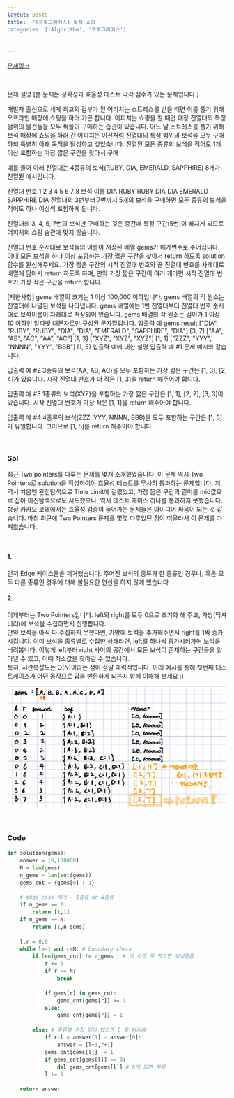 ```yaml
---
layout: posts
title:  "[프로그래머스] 보석 쇼핑
categories: ['Algorithm', '프로그래머스']


---
```


[문제링크](https://programmers.co.kr/learn/courses/30/lessons/67258)

<br/>

문제 설명
[본 문제는 정확성과 효율성 테스트 각각 점수가 있는 문제입니다.]

개발자 출신으로 세계 최고의 갑부가 된 어피치는 스트레스를 받을 때면 이를 풀기 위해 오프라인 매장에 쇼핑을 하러 가곤 합니다.
어피치는 쇼핑을 할 때면 매장 진열대의 특정 범위의 물건들을 모두 싹쓸이 구매하는 습관이 있습니다.
어느 날 스트레스를 풀기 위해 보석 매장에 쇼핑을 하러 간 어피치는 이전처럼 진열대의 특정 범위의 보석을 모두 구매하되 특별히 아래 목적을 달성하고 싶었습니다.
진열된 모든 종류의 보석을 적어도 1개 이상 포함하는 가장 짧은 구간을 찾아서 구매

예를 들어 아래 진열대는 4종류의 보석(RUBY, DIA, EMERALD, SAPPHIRE) 8개가 진열된 예시입니다.

진열대 번호	1	2	3	4	5	6	7	8
보석 이름	DIA	RUBY	RUBY	DIA	DIA	EMERALD	SAPPHIRE	DIA
진열대의 3번부터 7번까지 5개의 보석을 구매하면 모든 종류의 보석을 적어도 하나 이상씩 포함하게 됩니다.

진열대의 3, 4, 6, 7번의 보석만 구매하는 것은 중간에 특정 구간(5번)이 빠지게 되므로 어피치의 쇼핑 습관에 맞지 않습니다.

진열대 번호 순서대로 보석들의 이름이 저장된 배열 gems가 매개변수로 주어집니다. 이때 모든 보석을 하나 이상 포함하는 가장 짧은 구간을 찾아서 return 하도록 solution 함수를 완성해주세요.
가장 짧은 구간의 시작 진열대 번호와 끝 진열대 번호를 차례대로 배열에 담아서 return 하도록 하며, 만약 가장 짧은 구간이 여러 개라면 시작 진열대 번호가 가장 작은 구간을 return 합니다.

[제한사항]
gems 배열의 크기는 1 이상 100,000 이하입니다.
gems 배열의 각 원소는 진열대에 나열된 보석을 나타냅니다.
gems 배열에는 1번 진열대부터 진열대 번호 순서대로 보석이름이 차례대로 저장되어 있습니다.
gems 배열의 각 원소는 길이가 1 이상 10 이하인 알파벳 대문자로만 구성된 문자열입니다.
입출력 예
gems	result
["DIA", "RUBY", "RUBY", "DIA", "DIA", "EMERALD", "SAPPHIRE", "DIA"]	[3, 7]
["AA", "AB", "AC", "AA", "AC"]	[1, 3]
["XYZ", "XYZ", "XYZ"]	[1, 1]
["ZZZ", "YYY", "NNNN", "YYY", "BBB"]	[1, 5]
입출력 예에 대한 설명
입출력 예 #1
문제 예시와 같습니다.

입출력 예 #2
3종류의 보석(AA, AB, AC)을 모두 포함하는 가장 짧은 구간은 [1, 3], [2, 4]가 있습니다.
시작 진열대 번호가 더 작은 [1, 3]을 return 해주어야 합니다.

입출력 예 #3
1종류의 보석(XYZ)을 포함하는 가장 짧은 구간은 [1, 1], [2, 2], [3, 3]이 있습니다.
시작 진열대 번호가 가장 작은 [1, 1]을 return 해주어야 합니다.

입출력 예 #4
4종류의 보석(ZZZ, YYY, NNNN, BBB)을 모두 포함하는 구간은 [1, 5]가 유일합니다.
그러므로 [1, 5]를 return 해주어야 합니다.



<br/>

### Sol

최근 Two pointers를 다루는 문제를 몇개 소개했었습니다.
이 문제 역시 Two Pointers로 solution을 작성하여야 효율성 테스트를 무사히 통과하는 문제입니다.
저 역시 처음엔 완전탐색으로 Time Limit에 걸렸었고, 가장 짧은 구간의 길이를 mid값으로 잡아 이진탐색으로도 시도했으나, 역시 테스트 케이스 하나를 통과하지 못했습니다.
항상 카카오 코테에서는 효율성 검증이 들어가는 문제들은 아이디어 싸움이 되는 것 같습니다.
마침 최근에 Two Pointers 문제를 몇몇 다루었던 점이 떠올라서 이 문제를 가져왔습니다.



<br/>

#### 1. 
먼저 Edge 케이스들을 제거했습니다.
주어진 보석의 종류가 한 종류인 경우나, 혹은 모두 다른 종류인 경우에 대해 불필요한 연산을 하지 않게 했습니다.


#### 2. 
이제부터는 Two Pointers입니다.
left와 right를 모두 0으로 초기화 해 주고, 가방(딕셔너리)에 보석을 수집하면서 진행합니다.
<br/>
만약 보석을 아직 다 수집하지 못했다면, 가방에 보석을 추가해주면서 right를 1씩 증가시킵니다.
이미 보석을 종류별로 수집한 상태라면, left를 하나씩 증가시켜가며 보석을 버려봅니다.
이렇게 left부터 right 사이의 공간에서 모든 보석이 존재하는 구간들을 알아낼 수 있고, 이때 최소값을 찾아갈 수 있습니다.
<br/>
특히, 시간복잡도는 O(N)이라는 점이 정말 매력적입니다.
아래 예시를 통해 첫번째 테스트케이스가 어떤 동작으로 답을 반환하게 되는지 함께 이해해 보세요 :)

![image-20210702161637880](https://github.com/guard1000/guard1000.github.io/blob/master/imgs/%5Bprogrammers%5D%20gems%20shopping_1.png?raw=true?raw=true)



<br/>

### Code

```python
def solution(gems):
    answer = [0,100000]
    N = len(gems)
    n_gems = len(set(gems))
    gems_cnt = {gems[0] : 1}
    
    # edge_case 제거 - 1종류 or N종류
    if n_gems == 1:
        return [1,1]
    if n_gems == N:
        return [1,n_gems]
    
    l,r = 0,0
    while l>-1 and r<N: # boundary check
        if len(gems_cnt) != n_gems : # 다 수집 못 했으면 보석줍줍
            r += 1
            if r == N:
                break
            
            if gems[r] in gems_cnt:
                gems_cnt[gems[r]] += 1
            else:
                gems_cnt[gems[r]] = 1
                    
        else: # 종류별 수집 되어 있으면 l 을 버려봄
            if r-l < answer[1] - answer[0]:
                answer = [l+1,r+1]
            gems_cnt[gems[l]] -= 1
            if gems_cnt[gems[l]] == 0:
                del gems_cnt[gems[l]] # 0개 되면 삭제
            l += 1
            
    return answer
```




